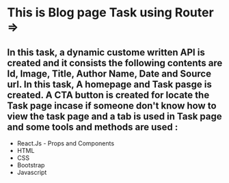 # This is Blog page Task using Router =>

<h2>In this task, a dynamic custome written API is created and it consists the following contents are Id, Image, Title, Author Name, Date and Source url. In this task, A homepage and Task pasge is created. A CTA button is created for locate the Task page incase if someone don't know how to view the task page and a tab is used in Task page and some tools and methods are used : </h2>
<ul>
<li>React.Js - Props and Components</li>
<li>HTML</li>
<li>CSS</li>
<li>Bootstrap</li>
<li>Javascript</li>
</ul>
